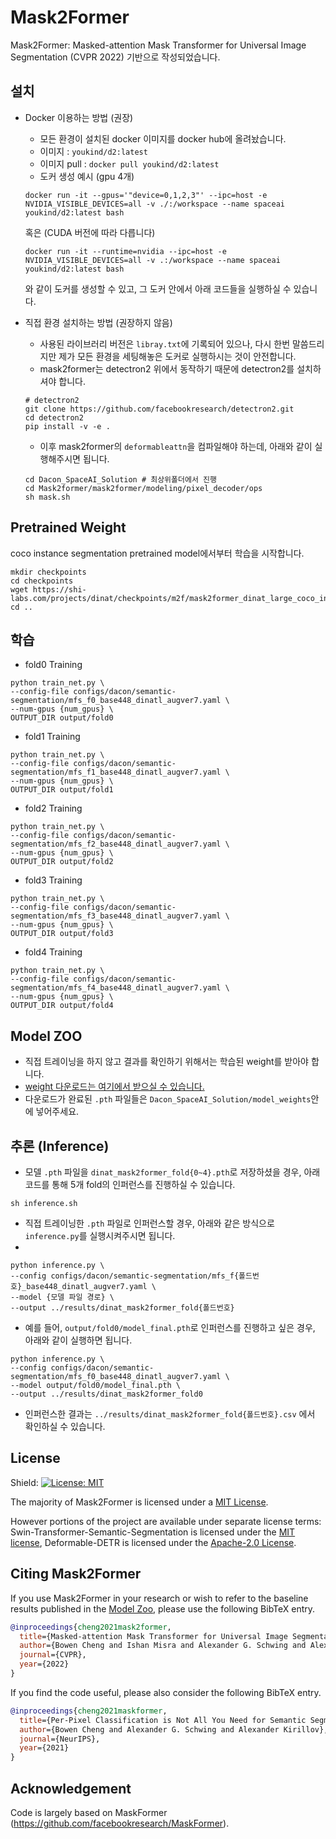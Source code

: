 # Mask2Former
Mask2Former: Masked-attention Mask Transformer for Universal Image Segmentation (CVPR 2022) 기반으로 작성되었습니다.

## 설치

- Docker 이용하는 방법 (권장)
  - 모든 환경이 설치된 docker 이미지를 docker hub에 올려놨습니다.
  - 이미지 : `youkind/d2:latest`
  - 이미지 pull : `docker pull youkind/d2:latest`
  - 도커 생성 예시 (gpu 4개)
  ```
  docker run -it --gpus='"device=0,1,2,3"' --ipc=host -e NVIDIA_VISIBLE_DEVICES=all -v ./:/workspace --name spaceai youkind/d2:latest bash
  ```
  혹은 (CUDA 버전에 따라 다릅니다)
  ```
  docker run -it --runtime=nvidia --ipc=host -e NVIDIA_VISIBLE_DEVICES=all -v .:/workspace --name spaceai youkind/d2:latest bash
  ```
  와 같이 도커를 생성할 수 있고, 그 도커 안에서 아래 코드들을 실행하실 수 있습니다.


- 직접 환경 설치하는 방법 (권장하지 않음)
  - 사용된 라이브러리 버전은 `libray.txt`에 기록되어 있으나, 다시 한번 말씀드리지만 제가 모든 환경을 세팅해놓은 도커로 실행하시는 것이 안전합니다.
  - mask2former는 detectron2 위에서 동작하기 때문에 detectron2를 설치하셔야 합니다.
  ```
  # detectron2
  git clone https://github.com/facebookresearch/detectron2.git
  cd detectron2
  pip install -v -e .
  ```
  - 이후 mask2former의 `deformableattn`을 컴파일해야 하는데, 아래와 같이 실행해주시면 됩니다.
  ```
  cd Dacon_SpaceAI_Solution # 최상위폴더에서 진행
  cd Mask2former/mask2former/modeling/pixel_decoder/ops
  sh mask.sh
  ```

## Pretrained Weight
coco instance segmentation pretrained model에서부터 학습을 시작합니다.
```
mkdir checkpoints
cd checkpoints
wget https://shi-labs.com/projects/dinat/checkpoints/m2f/mask2former_dinat_large_coco_instance.pth
cd ..
```

## 학습

- fold0 Training
```
python train_net.py \
--config-file configs/dacon/semantic-segmentation/mfs_f0_base448_dinatl_augver7.yaml \
--num-gpus {num_gpus} \
OUTPUT_DIR output/fold0
```
- fold1 Training
```
python train_net.py \
--config-file configs/dacon/semantic-segmentation/mfs_f1_base448_dinatl_augver7.yaml \
--num-gpus {num_gpus} \
OUTPUT_DIR output/fold1
```
- fold2 Training
```
python train_net.py \
--config-file configs/dacon/semantic-segmentation/mfs_f2_base448_dinatl_augver7.yaml \
--num-gpus {num_gpus} \
OUTPUT_DIR output/fold2
```
- fold3 Training
```
python train_net.py \
--config-file configs/dacon/semantic-segmentation/mfs_f3_base448_dinatl_augver7.yaml \
--num-gpus {num_gpus} \
OUTPUT_DIR output/fold3
```
- fold4 Training
```
python train_net.py \
--config-file configs/dacon/semantic-segmentation/mfs_f4_base448_dinatl_augver7.yaml \
--num-gpus {num_gpus} \
OUTPUT_DIR output/fold4
```


## Model ZOO
- 직접 트레이닝을 하지 않고 결과를 확인하기 위해서는 학습된 weight를 받아야 합니다.
- [weight 다운로드는 여기에서 받으실 수 있습니다.](https://yonsei-my.sharepoint.com/personal/youkind_o365_yonsei_ac_kr/_layouts/15/onedrive.aspx?id=%2Fpersonal%2Fyoukind%5Fo365%5Fyonsei%5Fac%5Fkr%2FDocuments%2Fspaceai%2Fmodel%5Fweights&view=0)
- 다운로드가 완료된 `.pth` 파일들은 `Dacon_SpaceAI_Solution/model_weights`안에 넣어주세요.
  
## 추론 (Inference)

- 모델 `.pth` 파일을 `dinat_mask2former_fold{0~4}.pth`로 저장하셨을 경우, 아래 코드를 통해 5개 fold의 인퍼런스를 진행하실 수 있습니다.

```
sh inference.sh
``` 

- 직접 트레이닝한 `.pth` 파일로 인퍼런스할 경우, 아래와 같은 방식으로 `inference.py`를 실행시켜주시면 됩니다.
- 
```
python inference.py \
--config configs/dacon/semantic-segmentation/mfs_f{폴드번호}_base448_dinatl_augver7.yaml \
--model {모델 파일 경로} \
--output ../results/dinat_mask2former_fold{폴드번호}
``` 

- 예를 들어, `output/fold0/model_final.pth`로 인퍼런스를 진행하고 싶은 경우, 아래와 같이 실행하면 됩니다.
```
python inference.py \
--config configs/dacon/semantic-segmentation/mfs_f0_base448_dinatl_augver7.yaml \
--model output/fold0/model_final.pth \
--output ../results/dinat_mask2former_fold0
``` 

- 인퍼런스한 결과는 `../results/dinat_mask2former_fold{폴드번호}.csv` 에서 확인하실 수 있습니다.

## License

Shield: [![License: MIT](https://img.shields.io/badge/License-MIT-yellow.svg)](https://opensource.org/licenses/MIT)

The majority of Mask2Former is licensed under a [MIT License](LICENSE).


However portions of the project are available under separate license terms: Swin-Transformer-Semantic-Segmentation is licensed under the [MIT license](https://github.com/SwinTransformer/Swin-Transformer-Semantic-Segmentation/blob/main/LICENSE), Deformable-DETR is licensed under the [Apache-2.0 License](https://github.com/fundamentalvision/Deformable-DETR/blob/main/LICENSE).

## <a name="CitingMask2Former"></a>Citing Mask2Former

If you use Mask2Former in your research or wish to refer to the baseline results published in the [Model Zoo](MODEL_ZOO.md), please use the following BibTeX entry.

```BibTeX
@inproceedings{cheng2021mask2former,
  title={Masked-attention Mask Transformer for Universal Image Segmentation},
  author={Bowen Cheng and Ishan Misra and Alexander G. Schwing and Alexander Kirillov and Rohit Girdhar},
  journal={CVPR},
  year={2022}
}
```

If you find the code useful, please also consider the following BibTeX entry.

```BibTeX
@inproceedings{cheng2021maskformer,
  title={Per-Pixel Classification is Not All You Need for Semantic Segmentation},
  author={Bowen Cheng and Alexander G. Schwing and Alexander Kirillov},
  journal={NeurIPS},
  year={2021}
}
```

## Acknowledgement

Code is largely based on MaskFormer (https://github.com/facebookresearch/MaskFormer).
